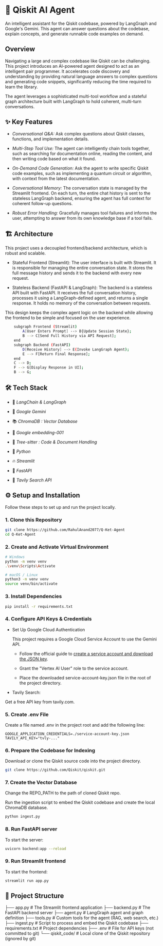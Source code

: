 # 🤖 Qiskit AI Agent
An intelligent assistant for the Qiskit codebase, powered by LangGraph and Google's Gemini. This agent can answer questions about the codebase, explain concepts, and generate runnable code examples on demand.

## Overview
Navigating a large and complex codebase like Qiskit can be challenging. This project introduces an AI-powered agent designed to act as an intelligent pair programmer. It accelerates code discovery and understanding by providing natural language answers to complex questions and generating code snippets, significantly reducing the time required to learn the library.

The agent leverages a sophisticated multi-tool workflow and a stateful graph architecture built with LangGraph to hold coherent, multi-turn conversations.

## ✨ Key Features
- *Conversational Q&A:* 
    Ask complex questions about Qiskit classes, functions, and implementation details.

- *Multi-Step Tool Use:*
    The agent can intelligently chain tools together, such as searching for documentation online, reading the content, and then writing code based on what it found.

- *On-Demand Code Generation:* 
    Ask the agent to write specific Qiskit code examples, such as implementing a quantum circuit or algorithm, with context from the latest documentation.

- *Conversational Memory:* 
    The conversation state is managed by the Streamlit frontend. On each turn, the entire chat history is sent to the stateless LangGraph backend, ensuring the agent has full context for coherent follow-up questions.

- *Robust Error Handling:* 
    Gracefully manages tool failures and informs the user, attempting to answer from its own knowledge base if a tool fails.

## 🏗️ Architecture
This project uses a decoupled frontend/backend architecture, which is robust and scalable.

- Stateful Frontend (Streamlit): 
    The user interface is built with Streamlit. It is responsible for managing the entire conversation state. It stores the full message history and sends it to the backend with every new request.

- Stateless Backend (FastAPI & LangGraph): 
    The backend is a stateless API built with FastAPI. It receives the full conversation history, processes it using a LangGraph-defined agent, and returns a single response. It holds no memory of the conversation between requests.

This design keeps the complex agent logic on the backend while allowing the frontend to be simple and focused on the user experience.

```Bash
    subgraph Frontend (Streamlit)
        A[User Enters Prompt] --> B{Update Session State};
        B --> C[Send Full History via API Request];
    end
    subgraph Backend (FastAPI)
        D[Receive History] --> E(Invoke LangGraph Agent);
        E --> F[Return Final Response];
    end
    C --> D;
    F --> G[Display Response in UI];
    B --> G;
```

## 🛠️ Tech Stack
- 🧠 *LangChain & LangGraph*

- 👾 *Google Gemini*

- 📚 *ChromaDB : Vector Database*

- 🔢 *Google embedding-001*

- 📄 *Tree-sitter : Code & Document Handling*

- 🐍 *Python*

- 🔥 *Streamlit*

- 🍃 *FastAPI* 

- 🦉 *Tavily Search API*

## ⚙️ Setup and Installation
Follow these steps to set up and run the project locally.

### 1. Clone this Repository

```Bash
git clone https://github.com/RahulAnand2077/Q-Ket-Agent
cd Q-Ket-Agent
```

### 2. Create and Activate Virtual Environment

```Bash
# Windows
python -m venv venv
.\venv\Scripts\Activate

# macOS / Linux
python3 -m venv venv
source venv/bin/activate
```

### 3. Install Dependencies

```Bash
pip install -r requirements.txt
```

### 4. Configure API Keys & Credentials
- Set Up Google Cloud Authentication

    This project requires a Google Cloud Service Account to use the Gemini API.

    - Follow the official guide to [create a service account and download the JSON key](https://cloud.google.com/docs/authentication/client-libraries).

    - Grant the "Vertex AI User" role to the service account.

    - Place the downloaded service-account-key.json file in the root of the project directory.

- Tavily Search:

Get a free API key from tavily.com.

### 5. Create .env File
Create a file named .env in the project root and add the following line:

    GOOGLE_APPLICATION_CREDENTIALS=./service-account-key.json
    TAVILY_API_KEY="tvly-..."

### 6. Prepare the Codebase for Indexing
Download or clone the Qiskit source code into the project directory.

```Bash
git clone https://github.com/Qiskit/qiskit.git
```

### 7. Create the Vector Database
Change the REPO_PATH to the path of cloned Qiskit repo. 

Run the ingestion script to embed the Qiskit codebase and create the local ChromaDB database.

``` Bash
python ingest.py
```

### 8. Run FastAPI server
To start the server:

``` Bash
uvicorn backend:app --reload 
```

### 9. Run Streamlit frontend
To start the frontend:

``` Bash
streamlit run app.py
```

## 📜 Project Structure

├── app.py              # The Streamlit frontend application
├── backend.py          # The FastAPI backend server
├── agent.py            # LangGraph agent and graph definition
├── tools.py            # Custom tools for the agent (RAG, web search, etc.)
├── ingest.py           # Script to process and embed the Qiskit codebase
├── requirements.txt    # Project dependencies
├── .env                # File for API keys (not committed to git)
└── qiskit_code/        # Local clone of the Qiskit repository (ignored by git)
